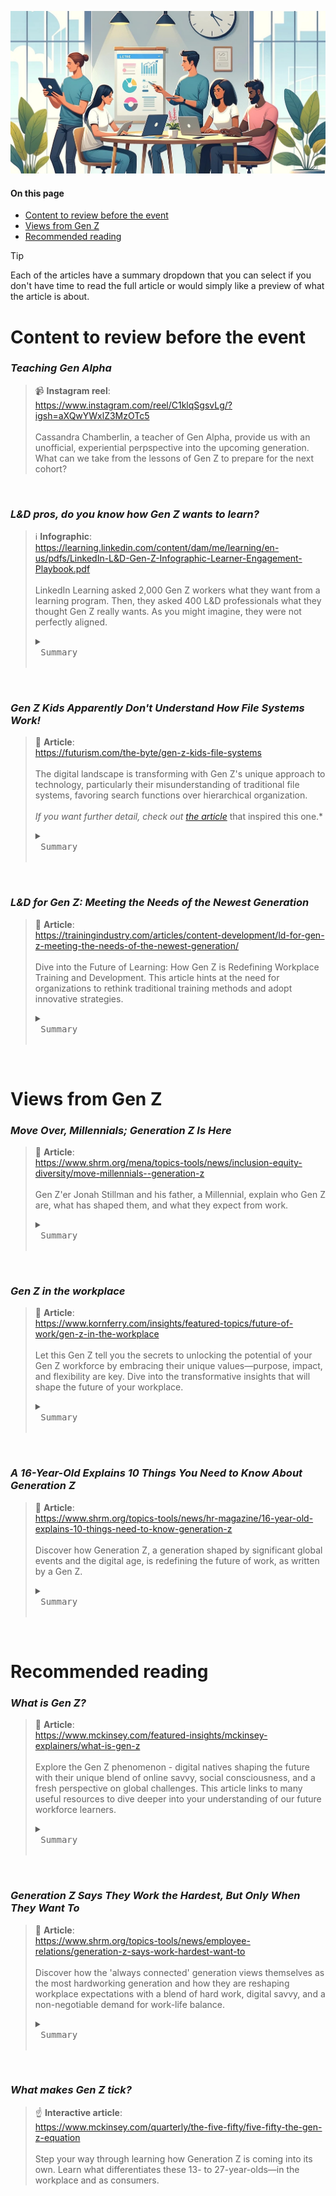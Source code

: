 ![hero image of office learning](assets/images/hero.jpg)
#### On this page
* [Content to review before the event](#content-to-review-before-the-event)
* [Views from Gen Z](#views-from-gen-z)
* [Recommended reading](#recommended-reading)

> [!TIP]  
> Each of the articles have a summary dropdown that you can select if you don't have time to read the full article or would simply like a preview of what the article is about.


# Content to review before the event

### *Teaching Gen Alpha*
> 📹 **Instagram reel**:<br>
> <a href="https://www.instagram.com/reel/C1klqSgsvLg/?igsh=aXQwYWxlZ3MzOTc5" target="_blank">https://www.instagram.com/reel/C1klqSgsvLg/?igsh=aXQwYWxlZ3MzOTc5</a><br>
> <br>
>  Cassandra Chamberlin, a teacher of Gen Alpha, provide us with an unofficial, experiential perpspective into the upcoming generation. What can we take from the lessons of Gen Z to prepare for the next cohort?

<br>

### *L&D pros, do you know how Gen Z wants to learn?*
> ℹ️ **Infographic**:<br>
> <a href="https://learning.linkedin.com/content/dam/me/learning/en-us/pdfs/LinkedIn-L&D-Gen-Z-Infographic-Learner-Engagement-Playbook.pdf" target="_blank">https://learning.linkedin.com/content/dam/me/learning/en-us/pdfs/LinkedIn-L&D-Gen-Z-Infographic-Learner-Engagement-Playbook.pdf</a><br>
> <br>
>  LinkedIn Learning asked 2,000 Gen Z workers what they want from a learning program. Then, they asked 400 L&D professionals what they thought Gen Z really wants. As you might imagine, they were not perfectly aligned.
> <details>
>  <summary><kbd> <br> Summary <br> </kbd></summary>
>
> 1. **Monetary Motivation**: A significant portion of Gen Z is driven to learn for salary increases or bonuses, a factor underestimated by many L&D professionals.
> 2. **Career Advancement**: Gen Z prioritizes learning for promotion opportunities, suggesting a focus on profiling successful career advancements could inspire learning.
> 3. **Overcoming Fear**: Addressing Gen Z's fear of making a bad impression through courses on soft skills can enhance their learning experience.
> 4. **Skill Preferences**: While Gen Z values hard skills, L&D professionals believe soft skills require more emphasis, indicating a need to highlight the importance of both.
> 5. **Learning Independence**: Gen Z prefers a self-directed approach to learning, contrasting with L&D professionals' lesser focus on offering such autonomy.
> 6. **Adaptation by L&D**: A majority of L&D professionals acknowledge the need to adjust their programs to better accommodate Gen Z's preferences, with emphasis on on-demand learning, customized paths, and support for self-directed learning.
> </details>

<br>

### *Gen Z Kids Apparently Don't Understand How File Systems Work!*
> 📘 **Article**: <br>
> <a href="https://futurism.com/the-byte/gen-z-kids-file-systems" target="_blank">https://futurism.com/the-byte/gen-z-kids-file-systems</a><br>
> <br>
> The digital landscape is transforming with Gen Z's unique approach to technology, particularly their misunderstanding of traditional file systems, favoring search functions over hierarchical organization.<br>
> <br>
> *If you want further detail, check out <a href="https://www.theverge.com/22684730/students-file-folder-directory-structure-education-gen-z" target="_blank">the article</a>* that inspired this one.*
> <details>
>  <summary><kbd> <br> Summary <br> </kbd></summary>
>
> 1. **Gen Z's Digital Fluency**: Gen Z's preference for search functions over navigating traditional file systems highlights a shift in digital literacy.
> 2. **Impact on Education**: Educators are incorporating fundamental computer skills into STEM curriculums to address gaps in students' understanding of file management.
> 3. **Changing Learning Environments**: The need to adapt teaching methods to accommodate Gen Z's tech habits, using analogies like a "laundry basket" of files to explain concepts.
> 4. **Opportunity for Innovation**: L&D professionals have a unique opportunity to lead in developing educational strategies that integrate traditional file management skills with intuitive digital navigation.
> 5. **Future Workforce Skills**: Emphasizing the importance of equipping students with a blend of structured and intuitive tech skills to meet the demands of future workplaces.
> </details>

<br>

### *L&D for Gen Z: Meeting the Needs of the Newest Generation*
> 📘 **Article**: <br>
> <a href="https://trainingindustry.com/articles/content-development/ld-for-gen-z-meeting-the-needs-of-the-newest-generation/" target="_blank">https://trainingindustry.com/articles/content-development/ld-for-gen-z-meeting-the-needs-of-the-newest-generation/</a><br>
> <br>
> Dive into the Future of Learning: How Gen Z is Redefining Workplace Training and Development. This article hints at the need for organizations to rethink traditional training methods and adopt innovative strategies.
> <details>
>  <summary><kbd> <br> Summary <br> </kbd></summary>
>
> 1. Gen Z's unique characteristics shaped by technology and socio-economic factors.
> 2. The necessity for L&D programs to adapt to Gen Z's digital-first learning style.
> 3. The importance of microlearning, interactive content, and mobile-friendly formats.
> 4. Addressing Gen Z's heightened stress levels and desire for meaningful work through personalized learning paths.
> 5. Strategies for engaging Gen Z employees to foster retention and organizational growth.
> </details>

<br>

# Views from Gen Z

### *Move Over, Millennials; Generation Z Is Here*
> 📘 **Article**: <br>
> <a href="https://www.shrm.org/mena/topics-tools/news/inclusion-equity-diversity/move-millennials--generation-z" target="_blank">https://www.shrm.org/mena/topics-tools/news/inclusion-equity-diversity/move-millennials--generation-z</a><br>
> <br>
> Gen Z'er Jonah Stillman and his father, a Millennial, explain who Gen Z are, what has shaped them, and what they  expect from work.
> <details>
>  <summary><kbd> <br> Summary <br> </kbd></summary>
>
> 1. **Defining Characteristics**: Gen Z, born between mid-1990s to early 2000s, is marked by pragmatism, independence, and digital nativity, shaped by tough-love parenting and economic downturns.
> 2. **Workplace Expectations**: Unlike Millennials seeking purpose, Gen Z prioritizes financial stability and job security, desiring workplaces that value individual talents and offer clear advancement opportunities.
> 3. **Impact on Workplaces**: As digital natives, Gen Z's technological fluency and DIY attitude will drive workplace innovation and efficiency, challenging traditional hierarchies.
> 4. **Communication Preferences**: Surprisingly, 84% prefer face-to-face communication, valuing transparency and honesty in workplace interactions.
> 5. **Career Aspirations**: Gen Z is motivated by opportunities for entrepreneurship within their roles, not deterred by the concept of 'side hustles' alongside their main jobs.
> 6. **Generational Dynamics**: Recognizing Gen Z's unique qualities and avoiding treating them like Millennials is crucial for successful integration and retention in workplaces.
> </details>

<br>

### *Gen Z in the workplace*
> 📘 **Article**: <br>
> <a href="https://www.kornferry.com/insights/featured-topics/future-of-work/gen-z-in-the-workplace" target="_blank">https://www.kornferry.com/insights/featured-topics/future-of-work/gen-z-in-the-workplace</a><br>
> <br>
> Let this Gen Z tell you the secrets to unlocking the potential of your Gen Z workforce by embracing their unique values—purpose, impact, and flexibility are key. Dive into the transformative insights that will shape the future of your workplace.
> <details>
>  <summary><kbd> <br> Summary <br> </kbd></summary>
>
> 1. **Value-Driven Work**: Gen Z seeks employment that aligns with their passions and allows them to contribute positively to society, preferring organizations with a clear purpose and impact.
> 2. **Corporate Social Responsibility**: This generation expects genuine social responsibility from businesses, valuing ethical practices both internally and in the wider world.
> 3. **Work-Life Blend**: Gen Z favors a seamless integration of work and personal life, utilizing technology and flexible working patterns to achieve this balance.
> 4. **Salary Expectations**: Despite their purpose-driven nature, financial stability is also a significant factor for Gen Z, influenced by economic uncertainties and the high costs of living and education.
> 5. **Entrepreneurial Spirit**: A notable proportion of Gen Z is drawn towards entrepreneurship, valuing independence and the ability to pursue personal passions alongside or instead of traditional employment.
> 6. **Innovative Work Style**: Gen Z's independence, creativity, and willingness to challenge conventional work structures can drive innovation within organizations.
> </details>


<br>

### *A 16-Year-Old Explains 10 Things You Need to Know About Generation Z*
> 📘 **Article**: <br>
> <a href="https://www.shrm.org/topics-tools/news/hr-magazine/16-year-old-explains-10-things-need-to-know-generation-z" target="_blank">https://www.shrm.org/topics-tools/news/hr-magazine/16-year-old-explains-10-things-need-to-know-generation-z</a><br>
> <br>
> Discover how Generation Z, a generation shaped by significant global events and the digital age, is redefining the future of work, as written by a Gen Z.
> <details>
>  <summary><kbd> <br> Summary <br> </kbd></summary>
>
> 1. Gen Z is competitive, driven by sports culture, and values winning.
> 2. Inherits skepticism and individuality from Gen X, differing from Millennials.
> 3. Prioritizes financial stability in jobs over engagement.
> 4. Entrepreneurial, inspired by technology and economic opportunities.
> 5. Prefers face-to-face communication, valuing authenticity and personal connections.
> 6. Craves genuine human interaction and appreciates in-person engagement in the workplace.
> 7. Prefers working independently, challenging collaborative work environments.
> 8. Extremely diverse, viewing diversity as a norm rather than an exception.
> 9. Embraces change and is politically and socially aware from a young age.
> 10. Desires a significant voice in their work and contributions, valuing creativity and innovation.
> </details>

<br>

# Recommended reading

### *What is Gen Z?*
> 📘 **Article**: <br>
> <a href="https://www.mckinsey.com/featured-insights/mckinsey-explainers/what-is-gen-z" target="_blank">https://www.mckinsey.com/featured-insights/mckinsey-explainers/what-is-gen-z</a><br>
> <br>
> Explore the Gen Z phenomenon - digital natives shaping the future with their unique blend of online savvy, social consciousness, and a fresh perspective on global challenges. This article links to many useful resources to dive deeper into your understanding of our future workforce learners.
> <details>
>  <summary><kbd> <br> Summary <br> </kbd></summary>
>
> 1. Gen Z, born between 1996 and 2010, is characterized by their upbringing in the digital age, climate anxiety, and the aftermath of economic and health crises.
> 2. Known as digital natives, Gen Z's daily life heavily revolves around online activities, with a significant presence on platforms like TikTok.
> 3. They face unique mental health challenges, exacerbated by global unrest and economic instability, leading to a more pragmatic yet idealistic outlook.
> 4. Gen Z values inclusivity, individual expression, and is highly concerned with social and environmental issues, expecting brands to align with these values.
> 5. Their consumer behavior reflects a preference for access over ownership, a focus on experiences, and a demand for ethical and sustainable practices from companies.
> 6. Fashion trends among Gen Z are marked by a mix of expressive, ever-changing styles and a resurgence of vintage and thrifted items, balancing their desire for uniqueness with sustainability concerns.
> </details>

<br>

### *Generation Z Says They Work the Hardest, But Only When They Want To*
> 📘 **Article**: <br>
> <a href="https://www.shrm.org/topics-tools/news/employee-relations/generation-z-says-work-hardest-want-to" target="_blank">https://www.shrm.org/topics-tools/news/employee-relations/generation-z-says-work-hardest-want-to</a><br>
> <br>
> Discover how the 'always connected' generation views themselves as the most hardworking generation and how they are reshaping workplace expectations with a blend of hard work, digital savvy, and a non-negotiable demand for work-life balance.
> <details>
>  <summary><kbd> <br> Summary <br> </kbd></summary>
>
> 1. Generation Z are committed, but their commitment comes with a catch: they refuse to work outside their preferred times.
> 2. Despite being digital natives, Gen Z values face-to-face interactions at work, challenging the stereotype of the antisocial screen addict.
> 3. The study, based on a global survey of over 3,000 Gen Z members, reveals their high self-assessment of work ethic, their unique work preferences, and the significant role of managers in addressing their work-related anxieties.
> 4. Gen Z's work values include a demand for control over their schedules, a rejection of back-to-back shifts, and a preference for direct communication with their teams and managers.
> 5. Their confidence is juxtaposed with anxiety about work expectations and success, with a notable portion feeling unprepared by their education for the workplace.
> 6. This generation's blend of digital fluency, demand for flexibility, and work-related anxieties presents a unique challenge and opportunity for L&D professionals to tailor strategies that effectively engage and support them.
> </details>

<br>

### *What makes Gen Z tick?*
> ☝️ **Interactive article**: <br>
> <a href="https://www.mckinsey.com/quarterly/the-five-fifty/five-fifty-the-gen-z-equation" target="_blank">https://www.mckinsey.com/quarterly/the-five-fifty/five-fifty-the-gen-z-equation</a><br>
> <br>
> Step your way through learning how Generation Z is coming into its own. Learn what differentiates these 13- to 27-year-olds—in the workplace and as consumers.

